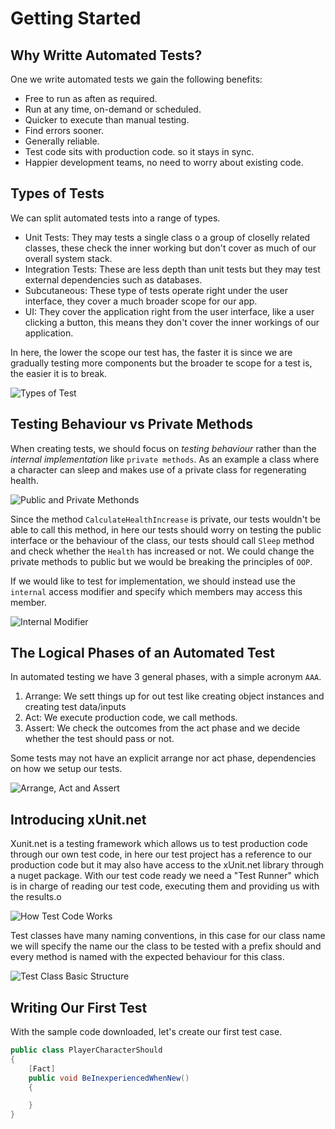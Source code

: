 # Getting Started

## Why Writte Automated Tests?

One we write automated tests we gain the following benefits:

* Free to run as aften as required.
* Run at any time, on-demand or scheduled.
* Quicker to execute than manual testing.
* Find errors sooner.
* Generally reliable.
* Test code sits with production code. so it stays in sync.
* Happier development teams, no need to worry about existing code.

## Types of Tests

We can split automated tests into a range of types.

* Unit Tests: They may tests a single class o a group of closelly related classes, these check the inner working but don't cover as much of our overall system stack.
* Integration Tests: These are less depth than unit tests but they may test external dependencies such as databases.
* Subcutaneous: These type of tests operate right under the user interface, they cover a much broader scope for our app.
* UI: They cover the application right from the user interface, like a user clicking a button, this means they don't cover the inner workings of our application.

In here, the lower the scope our test has, the faster it is since we are gradually testing more components but the broader te scope for a test is, the easier it is to break.

![Types of Test](https://i.imgur.com/fdPuAR0.png)

## Testing Behaviour vs Private Methods

When creating tests, we should focus on _testing behaviour_ rather than the _internal implementation_ like `private methods`. As an example a class where a character can sleep and makes use of a private class for regenerating health.

![Public and Private Methonds](https://i.imgur.com/HmMS2e5.png)

Since the method `CalculateHealthIncrease` is private, our tests wouldn't be able to call this method, in here our tests should worry on testing the public interface or the behaviour of the class, our tests should call `Sleep` method and check whether the `Health` has increased or not. We could change the private methods to public but we would be breaking the principles of `OOP`.

If we would like to test for implementation, we should instead use the `internal` access modifier and specify which members may access this member.

![Internal Modifier](https://i.imgur.com/qri2CXf.png)

## The Logical Phases of an Automated Test

In automated testing we have 3 general phases, with a simple acronym `AAA`.

1. Arrange: We sett things up for out test like creating object instances and creating test data/inputs
2. Act: We execute production code, we call methods.
3. Assert: We check the outcomes from the act phase and we decide whether the test should pass or not.

Some tests may not have an explicit arrange nor act phase, dependencies on how we setup our tests.

![Arrange, Act and Assert](https://i.imgur.com/uOX01Ob.png)

## Introducing xUnit.net

Xunit.net is a testing framework which allows us to test production code through our own test code, in here our test project has a reference to our production code but it may also have access to the xUnit.net library through a nuget package. With our test code ready we need a "Test Runner" which is in charge of reading our test code, executing them and providing us with the results.o

![How Test Code Works](https://i.imgur.com/l8c0Kxg.png)

Test classes have many naming conventions, in this case for our class name we will specify the name our the class to be tested with a prefix should and every method is named with the expected behaviour for this class.

![Test Class Basic Structure](https://i.imgur.com/Cm62nuf.png)

## Writing Our First Test

With the sample code downloaded, let's create our first test case.


```csharp
public class PlayerCharacterShould
{
    [Fact]
    public void BeInexperiencedWhenNew()
    {

    }
}
```
